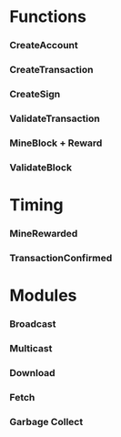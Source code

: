 # Functions
### CreateAccount
### CreateTransaction
### CreateSign
### ValidateTransaction
### MineBlock + Reward
### ValidateBlock
# Timing
### MineRewarded
### TransactionConfirmed
### 
# Modules
### Broadcast
### Multicast
### Download
### Fetch
### Garbage Collect
